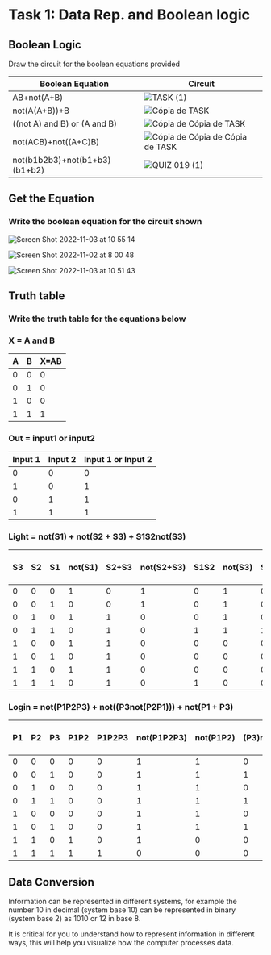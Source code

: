 
# Task 1: Data Rep. and Boolean logic 

## Boolean Logic
Draw the circuit for the boolean equations provided


| Boolean Equation 	| Circuit 	|
|------------------	|---------	|
|   AB+not(A+B)               	|     ![TASK (1)](https://user-images.githubusercontent.com/111819437/199027024-f22597cc-e6a2-4013-a182-f690759f9ff6.png)    	|
|   not(A(A+B))+B               	|      ![Cópia de TASK](https://user-images.githubusercontent.com/111819437/199029661-4dc6cf19-d40e-4201-ba84-9f00ccd7621e.png)
|   ((not A) and B) or (A and B)   |   ![Cópia de Cópia de TASK](https://user-images.githubusercontent.com/111819437/199033423-569e2a0e-7301-4101-96d6-faf55afc8a76.png)
|  not(ACB)+not((A+C)B) |![Cópia de Cópia de Cópia de TASK](https://user-images.githubusercontent.com/111819437/199036622-65925df6-586a-4161-895f-9baf71dca03d.png)
| not(b1b2b3)+not(b1+b3)(b1+b2)                 	| ![QUIZ 019 (1)](https://user-images.githubusercontent.com/111819437/199040567-3ae6da06-cfdd-46ad-acbb-a751edbb7b8d.png)
        	
## Get the Equation
### Write the boolean equation for the circuit shown
![Screen Shot 2022-11-03 at 10 55 14](https://user-images.githubusercontent.com/111819437/199634427-61bd4c69-3fca-49c7-98b2-4c5320052670.png)

![Screen Shot 2022-11-02 at 8 00 48](https://user-images.githubusercontent.com/111819437/199358282-aa6774b9-e83c-4b0e-a417-3603afd763fc.png)

![Screen Shot 2022-11-03 at 10 51 43](https://user-images.githubusercontent.com/111819437/199634124-ec8cc2c4-9ce1-4ab2-8356-fab1ebfc4d12.png)


## Truth table
### Write the truth table for the equations below

### X = A and B

| A 	| B 	| X=AB 	|
|---	|---	|------	|
| 0 	| 0 	| 0    	|
| 0 	| 1 	| 0    	|
| 1 	| 0 	| 0    	|
| 1 	| 1 	| 1    	|

### Out = input1 or input2

| Input 1 	| Input 2 	| Input 1 or Input 2  	|
|---------	|---------	|---------------------	|
| 0       	| 0       	| 0                   	|
| 1       	| 0       	| 1                   	|
| 0       	| 1       	| 1                   	|
| 1       	| 1       	| 1                   	|

### Light = not(S1) + not(S2 + S3) + S1S2not(S3)

| S3 	| S2 	| S1 	| not(S1) 	| S2+S3 	| not(S2+S3) 	| S1S2 	| not(S3) 	| S1S2not(S3) 	| (not(S1))+(not(S2+S3)) 	| (not(S1))+(not(S2+S3))+(not(S2+S3)) 	|
|----	|----	|----	|---------	|-------	|------------	|------	|---------	|-------------	|------------------------	|-------------------------------------	|
| 0  	| 0  	| 0  	| 1       	| 0     	| 1          	| 0    	| 1       	| 0           	| 1                      	| 1                                   	|
| 0  	| 0  	| 1  	| 0       	| 0     	| 1          	| 0    	| 1       	| 0           	| 1                      	| 1                                   	|
| 0  	| 1  	| 0  	| 1       	| 1     	| 0          	| 0    	| 1       	| 0           	| 1                      	| 1                                   	|
| 0  	| 1  	| 1  	| 0       	| 1     	| 0          	| 1    	| 1       	| 1           	| 0                      	| 1                                   	|
| 1  	| 0  	| 0  	| 1       	| 1     	| 0          	| 0    	| 0       	| 0           	| 1                      	| 1                                   	|
| 1  	| 0  	| 1  	| 0       	| 1     	| 0          	| 0    	| 0       	| 0           	| 0                      	| 0                                   	|
| 1  	| 1  	| 0  	| 1       	| 1     	| 0          	| 0    	| 0       	| 0           	| 1                      	| 1                                   	|
| 1  	| 1  	| 1  	| 0       	| 1     	| 0          	| 1    	| 0       	| 0           	| 0                      	| 0                                   	|

### Login = not(P1P2P3) + not((P3not(P2P1))) + not(P1 + P3)
| P1 	| P2 	| P3 	| P1P2 	| P1P2P3 	| not(P1P2P3) 	| not(P1P2) 	| (P3)not(P1P2) 	| not((P3)not(P1P2)) 	| P1+P3 	| not(P1+P3) 	| (not(P1P2P3))+not((P3)not(P1P2)) 	| (not(P1P2P3))+(not((P3)not(P1P2)))+(not(P1+P3)) 	|
|----	|----	|----	|------	|--------	|-------------	|-----------	|---------------	|--------------------	|-------	|------------	|----------------------------------	|-------------------------------------------------	|
| 0  	| 0  	| 0  	| 0    	| 0      	| 1           	| 1         	| 0             	| 1                  	| 0     	| 1          	| 1                                	| 1                                               	|
| 0  	| 0  	| 1  	| 0    	| 0      	| 1           	| 1         	| 1             	| 0                  	| 1     	| 0          	| 0                                	| 0                                               	|
| 0  	| 1  	| 0  	| 0    	| 0      	| 1           	| 1         	| 0             	| 1                  	| 0     	| 1          	| 1                                	| 1                                               	|
| 0  	| 1  	| 1  	| 0    	| 0      	| 1           	| 1         	| 1             	| 0                  	| 1     	| 0          	| 0                                	| 0                                               	|
| 1  	| 0  	| 0  	| 0    	| 0      	| 1           	| 1         	| 0             	| 1                  	| 1     	| 0          	| 1                                	| 1                                               	|
| 1  	| 0  	| 1  	| 0    	| 0      	| 1           	| 1         	| 1             	| 0                  	| 1     	| 0          	| 0                                	| 0                                               	|
| 1  	| 1  	| 0  	| 1    	| 0      	| 1           	| 0         	| 0             	| 1                  	| 1     	| 0          	| 1                                	| 1                                               	|
| 1  	| 1  	| 1  	| 1    	| 1      	| 0           	| 0         	| 0             	| 1                  	| 1     	| 0          	| 1                                	| 1                                               	|


## Data Conversion
Information can be represented in different systems, for example the number 10  in decimal (system base 10) can be represented in binary (system base 2) as 1010 or 12 in base 8. 

It is critical for you to understand how to represent information in different ways, this will help you visualize how the computer processes data.


   
